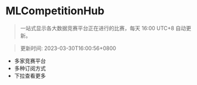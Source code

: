 # MLCompetitionHub

> 一站式显示各大数据竞赛平台正在进行的比赛，每天 16:00 UTC+8 自动更新。
  
> 更新时间: 2023-03-30T16:00:56+0800 

* 多家竞赛平台
* 多种订阅方式
* 下拉查看更多